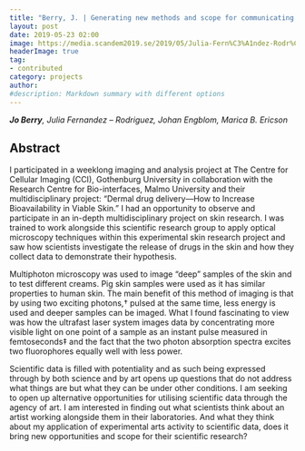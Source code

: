 ```yaml
---
title: "Berry, J. | Generating new methods and scope for communicating scientific research where reprocessing Advanced Imaging data is used as an essential part of a creative protocol"
layout: post
date: 2019-05-23 02:00
image: https://media.scandem2019.se/2019/05/Julia-Fern%C3%A1ndez-Rodr%C3%ADguez.jpg
headerImage: true
tag:
- contributed
category: projects
author:
#description: Markdown summary with different options
---
```


_**Jo Berry**, Julia Fernandez – Rodriguez,  Johan Engblom, Marica B. Ericson_<br/>

## Abstract

I participated in a weeklong imaging and analysis project at The Centre for Cellular Imaging (CCI), Gothenburg University in collaboration with the Research Centre for Bio-interfaces, Malmo University and their multidisciplinary project: “Dermal drug delivery—How to Increase Bioavailability in Viable Skin.” I had an opportunity to observe and participate in an in-depth multidisciplinary project on skin research. I was trained to work alongside this scientific research group to apply optical microscopy techniques within this experimental skin research project and saw how scientists investigate the release of drugs in the skin and how they collect data to demonstrate their hypothesis. <br/>

Multiphoton microscopy was used to image “deep” samples of the skin and to test different creams. Pig skin samples were used as it has similar properties to human skin. The main benefit of this method of imaging is that by using two exciting photons,† pulsed at the same time, less energy is used and deeper samples can be imaged. What I found fascinating to view was how the ultrafast laser system images data by concentrating more visible light on one point of a sample as an instant pulse measured in femtoseconds‡ and the fact that the two photon absorption spectra excites two fluorophores equally well with less power.<br/>

Scientific data is filled with potentiality and as such being expressed through by both science and by art opens up questions that do not address what things are but what they can be under other conditions.  I am seeking to open up alternative opportunities for utilising scientific data through the agency of art. I am interested in finding out what scientists think about an artist working alongside them in their laboratories.  And what they think about my application of experimental arts activity to scientific data, does it bring new opportunities and scope for their scientific research?<br/>
